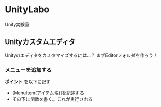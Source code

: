 # UnityLabo
Unity実験室
## Unityカスタムエディタ
Unityのエディタをカスタマイズするには…？
まずEditorフォルダを作ろう！
### メニューを追加する
**ポイント** を以下に記す
- [MenuItem(アイテム名)]を記述する
- その下に関数を書く。これが実行される
